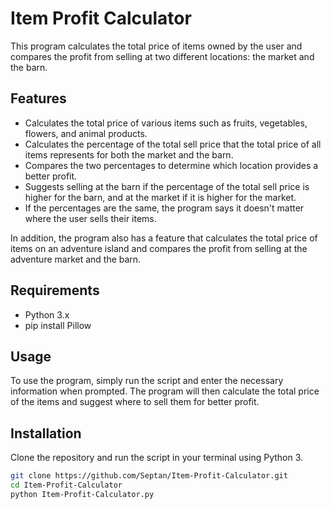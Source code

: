 # Item Profit Calculator

This program calculates the total price of items owned by the user and compares the profit from selling at two different locations: the market and the barn.

## Features

- Calculates the total price of various items such as fruits, vegetables, flowers, and animal products.
- Calculates the percentage of the total sell price that the total price of all items represents for both the market and the barn.
- Compares the two percentages to determine which location provides a better profit.
- Suggests selling at the barn if the percentage of the total sell price is higher for the barn, and at the market if it is higher for the market.
- If the percentages are the same, the program says it doesn't matter where the user sells their items.

In addition, the program also has a feature that calculates the total price of items on an adventure island and compares the profit from selling at the adventure market and the barn.

## Requirements

- Python 3.x
- pip install Pillow

## Usage

To use the program, simply run the script and enter the necessary information when prompted. The program will then calculate the total price of the items and suggest where to sell them for better profit.

## Installation

Clone the repository and run the script in your terminal using Python 3.

```bash
git clone https://github.com/Septan/Item-Profit-Calculator.git
cd Item-Profit-Calculator
python Item-Profit-Calculator.py
